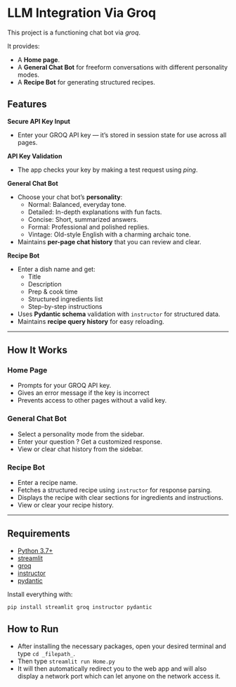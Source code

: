 
# LLM Integration Via Groq


This project is a functioning chat bot via _groq_.

It provides:
- A **Home page**.
- A **General Chat Bot** for freeform conversations with different personality modes.
- A **Recipe Bot** for generating structured recipes.

## Features

**Secure API Key Input**  
- Enter your GROQ API key — it’s stored in session state for use across all pages.

**API Key Validation**  
- The app checks your key by making a test request using _ping_.

**General Chat Bot**  
- Choose your chat bot’s **personality**:  
  - Normal: Balanced, everyday tone.  
  - Detailed: In-depth explanations with fun facts.  
  - Concise: Short, summarized answers.  
  - Formal: Professional and polished replies.  
  - Vintage: Old-style English with a charming archaic tone.
- Maintains **per-page chat history** that you can review and clear.

**Recipe Bot**  
- Enter a dish name and get:
  - Title
  - Description
  - Prep & cook time
  - Structured ingredients list
  - Step-by-step instructions
- Uses **Pydantic schema** validation with `instructor` for structured data.
- Maintains **recipe query history** for easy reloading.

---

##  How It Works

###  Home Page

- Prompts for your GROQ API key.
- Gives an error message if the key is incorrect
- Prevents access to other pages without a valid key.

###  General Chat Bot

- Select a personality mode from the sidebar.
- Enter your question ? Get a customized response.
- View or clear chat history from the sidebar.

### Recipe Bot

- Enter a recipe name.
- Fetches a structured recipe using `instructor` for response parsing.
- Displays the recipe with clear sections for ingredients and instructions.
- View or clear your recipe history.

---

## Requirements

- [Python 3.7+](https://www.python.org/downloads/)
- [streamlit](https://docs.streamlit.io/)
- [groq](https://groq.dev/)
- [instructor](https://pypi.org/project/instructor/)
- [pydantic](https://docs.pydantic.dev/)

Install everything with:

```bash
pip install streamlit groq instructor pydantic
```

## How to Run

- After installing the necessary packages, open your desired terminal and type `cd _filepath_`. 
- Then type `streamlit run Home.py`
- It will then automatically redirect you to the web app and will also display a network port which can let anyone on the network access it.
